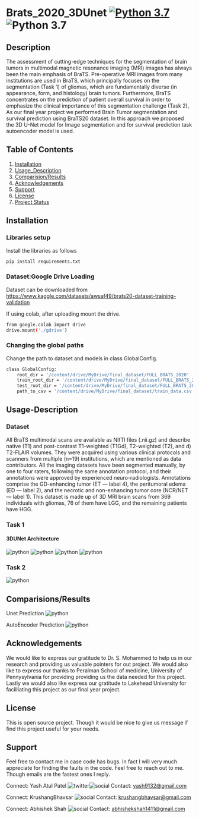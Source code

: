 # Brats_2020_3DUnet [![Python 3.7](https://img.shields.io/badge/python-3.7-blue.svg)](https://www.python.org/downloads/release/python-360/) ![Python 3.7](https://img.shields.io/badge/Last%20Updated-30th%20Oct-green) 
## Description 
The assessment of cutting-edge techniques for the segmentation of brain tumors in multimodal magnetic resonance imaging (MRI) images has always been the main emphasis of BraTS. Pre-operative MRI images from many institutions are used in BraTS, which principally focuses on the segmentation (Task 1) of gliomas, which are fundamentally diverse (in appearance, form, and histology) brain tumors. Furthermore, BraTS concentrates on the prediction of patient overall survival in order to emphasize the clinical importance of this segmentation challenge (Task 2), As our final year project we performed Brain Tumor segmentation and survival prediction using BraTS20 dataset. In this approach we proposed the 3D U-Net model for Image segmentation and for survival prediction task autoencoder model is used.

## Table of Contents

1. [Installation](#Installation)
2. [Usage_Description](#Usage-Description)
3. [Comparision/Results](Comparisions/Results)
4. [Acknowledgements](#Acknowledgements)
5. [Support](#Support)
6. [License](#License)
7. [Project Status](#Project-Status)



## Installation
### Libraries setup

Install the libraries as follows
```bash
pip install requirements.txt
```
### Dataset:Google Drive Loading

Dataset can be downloaded from https://www.kaggle.com/datasets/awsaf49/brats20-dataset-training-validation

If using colab, after uploading mount the drive.

```bash
from google.colab import drive
drive.mount('./gdrive')
```
### Changing the global paths

Change the path to dataset and models in class GlobalConfig.

```bash
class GlobalConfig:
    root_dir = '/content/drive/MyDrive/final_dataset/FULL_BRATS_2020'
    train_root_dir = '/content/drive/MyDrive/final_dataset/FULL_BRATS_2020/BraTS2020_TrainingData/MICCAI_BraTS2020_TrainingData'
    test_root_dir = '/content/drive/MyDrive/final_dataset/FULL_BRATS_2020/BraTS2020_ValidationData/MICCAI_BraTS2020_ValidationData'
    path_to_csv = '/content/drive/MyDrive/final_dataset/train_data.csv'
```

## Usage-Description
### Dataset

All BraTS multimodal scans are available as NIfTI files (.nii.gz) and describe native (T1) and post-contrast T1-weighted (T1Gd), T2-weighted (T2), and d) T2-FLAIR volumes. They were acquired using various clinical protocols and scanners from multiple (n=19) institutions, which are mentioned as data contributors. All the imaging datasets have been segmented manually, by one to four raters, following the same annotation protocol, and their annotations were approved by experienced neuro-radiologists. Annotations comprise the GD-enhancing tumor (ET — label 4), the peritumoral edema (ED — label 2), and the necrotic and non-enhancing tumor core (NCR/NET — label 1). This dataset is made up of 3D MRI brain scans from 369 individuals with gliomas, 76 of them have LGG, and the remaining patients have HGG.

### Task 1

#### 3DUNet Architecture 
![python](readme_images/unet_1.jpeg)
![python](readme_images/unet_2.jpeg)
![python](readme_images/unet_3.jpeg)
![python](readme_images/unet_4.jpeg)

### Task 2

![python](readme_images/autoencoder.jpeg)

## Comparisions/Results

Unet Prediction
![python](readme_images/result.gif)

AutoEncoder Prediction
![python](readme_images/AE_result.gif)

## Acknowledgements
We would like to express our gratitude to Dr. S. Mohammed to help us in our research and providing us valuable pointers for out project. We would also like to express our thanks to Peralman School of medicine, University of Pennysylvania for providing providing us the data needed for this project. Lastly we would also like express our gratitude to Lakehead University for facilliating this project as our final year project.

## License
This is open source project. Though it would be nice to give us message if find this project useful for your needs.

## Support
Feel free to contact me in case code has bugs. In fact I will very much appreciate for finding the faults in the code. Feel free to reach out to me. Though emails are the fastest ones I reply.

Connect: Yash Atul Patel ![twitter](https://img.shields.io/twitter/follow/yashpatel?style=social)![social](https://img.shields.io/github/followers/YashPatel91?style=social) 
Contact: yash9132@gmail.com 

Connect: KrushangBhavsar ![social](https://img.shields.io/github/followers/KrushangBhavsar?style=social) 
Contact: krushangbhavsar@gmail.com


Connect: Abhishek Shah ![social](https://img.shields.io/github/followers/shah1411?style=social) 
Contact: abhishekshah1411@gmail.com
